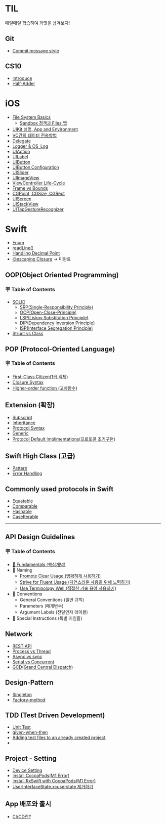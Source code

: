 # TIL
매일매일 학습하여 커밋을 남겨보자!

## Git
- [Commit message style](Git/Commit%20message%20style.md)

## CS10
- [Introduce](CS10/Introduce%20CS10.md)
- [Half-Adder](CS10/Half-Adder.md)

# iOS
- [File System Basics](iOS/FileSystem.md)
  - [Sandbox 정책과 Files 앱](iOS/SandBox.md)
- [UIKit 설명, App and Environment](iOS/About%20App%20Development%20with%20UIKit.md)
- [VC간의 데이터 전송방법](iOS/Data%20Transfer%20Process.md)
- [Delegate](iOS/Delegate.md)
- [Logger & OS_Log](iOS/Logger%20&%20OS_Log.md)
- [UIAction](iOS/UIAction.md)
- [UILabel](iOS/UILabel.md)
- [UIButton](iOS/UIButton.md)
- [UIButton.Configuration](iOS/UIButton.Configuration.md)
- [UISlider](iOS/UISlider.md)
- [UIImageView](https://github.com/JasonLee0223/TIL/blob/main/iOS/UIImageVIew.md)
- [ViewController Life-Cycle](iOS/ViewController%20Life-Cycle.md)
- [Frame vs Bounds](iOS/Frame%20vs%20Bounds.md)
- [CGPoint, CGSize, CGRect](iOS/CGPoint,CGSize,CGRect.md)
- [UIScreen](iOS/UIScreen.md)
- [UIStackView](iOS/UIStackView.md)
- [UITapGestureRecognizer](iOS/UITapGestureRecognizer.md)

# Swift
- [Enum](Swift/Enum.md)   
- [readLine()](Swift/readLine().md)
- [Handling Decimal Point](Swift/Handling%20Decimal%20Point.md)
- [@escaping Closure](Swift/@escaping%20closure.md) -> 미완료

## OOP(Object Oriented Programming)
### 🪧 Table of Contents
- [SOLID](OOP/SOLID.md)
  - [SRP(Single-Responsibility Principle)](OOP/SRP.md)   
  - [OCP(Open-Close-Principle)](OOP/OCP.md)
  - [LSP(Liskov Substitution Principle)](OOP/LSP.md)   
  - [DIP(Dependency Inversion Principle)](OOP/DIP.md)   
  - [ISP(Interface Segregation Principle)](OOP/ISP.md)   
- [Struct vs Class](Swift/Struct%20vs%20Class.md)   

## POP (Protocol-Oriented Language)
### 🪧 Table of Contents
- [First-Class Citizen(1급 객체)](Swift/First-Class%20Citizen.md)
- [Closure Syntax](Swift/Closure.md)
- [Higher-order function (고차함수)](Swift/Higher-order%20function.md)

## Extension (확장)
- [Subscript](Swift/Subscript.md)
- [Inheritance](Swift/Inheritance.md)
- [Protocol Syntax](Swift/Protocol.md)   
- [Generic](Swift/Generic.md)
- [Protocol Default Implimentations(프로토콜 초기구현)](Swift/ProtocolDafaultImplimentation.md)   

## Swift High Class (고급)
- [Pattern](Swift/Pattern.md)
- [Error Handling](Swift/Error%20Handling.md)   

## Commonly used protocols in Swift
- [Equatable](iOS/Equatable.md)
- [Comparable](iOS/Comparable.md)
- [Hashable](Swift/Hashable.md)    
- [CaseIterable](Swift/CaseIterable.md)

---
## API Design Guidelines
### 🪧 Table of Contents
- [📕 Fundamentals (핵심개념)](Swift/Fundamentals.md)
- 📗 Naming
  - [Promote Clear Usage (명확하게 사용하기)](Swift/Promote%20Clear%20Usage.md)
  - [Strive for Fluent Usage (자연스러운 사용을 위해 노력하기)](Swift/Strive%20for%20Fluent%20Usage.md)
  - [Use Terminology Well (적절한 기술 용어 사용하기)](Swift/Use%20Terminology%20Well.md)
- 📘 Conventions
  - General Conventions (일반 규칙)
  - Parameters (매개변수)
  - Argument Labels (전달인자 레이블)
- 📙 Special Instructions (특별 지침들)

## Network
- [REST API](Network/REST%20API.md)   
- [Process vs Thread](Network/Process%20vs%20Thread.md)
- [Async vs sync](Network/Async%20vs%20sync.md)
- [Serial vs Concurrent](Network/Serial%20vs%20Concurrent.md)
- [GCD(Grand Central Dispatch)](Network/GCD(Grand%20Central%20Dispatch).md)

## Design-Pattern
- [Singleton](Design-Pattern/Singleton.md)
- [Factory-method](Design-Pattern/Factory-method.md)

## TDD (Test Driven Development)
- [Unit Test](TDD/UnitTest.md)
- [given-when-then](TDD/given-when-then.md)
- [Adding test files to an already created project](TDD/Adding%20test%20files%20to%20an%20already%20created%20project.md)
- 

## Project - Setting
- [Device Setting](Project-Setting/Device%20Setting.md)
- [Install CocoaPods(M1 Error)](Project-Setting/Install%20Cocoapods.md)
- [Install RxSwift with CocoaPods(M1 Error)](Project-Setting/Install%20RxSwift%20with%20cocoapods.md)
- [UserInterfaceState.xcuserstate 제거하기](Project-Setting/UserInterfaceState%20xcuserstate.md)

## App 배포와 출시
- [CI/CD란?](https://github.com/JasonLee0223/TIL/blob/main/App%20%EB%B0%B0%ED%8F%AC%EC%99%80%20%EC%B6%9C%EC%8B%9C/CI,%20CD%EB%9E%80?.md)   